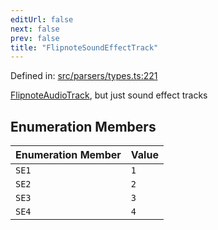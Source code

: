 ```yaml
---
editUrl: false
next: false
prev: false
title: "FlipnoteSoundEffectTrack"
---
```


Defined in: [src/parsers/types.ts:221](https://github.com/jaames/flipnote.js/blob/fa9305c29e8ec1c9100d20a6b44d2fa614eb1888/src/parsers/types.ts#L221)

[FlipnoteAudioTrack](../../../../../../api/enumerations/flipnoteaudiotrack), but just sound effect tracks

## Enumeration Members

| Enumeration Member | Value |
| :------ | :------ |
| <a id="se1"></a> `SE1` | `1` |
| <a id="se2"></a> `SE2` | `2` |
| <a id="se3"></a> `SE3` | `3` |
| <a id="se4"></a> `SE4` | `4` |
